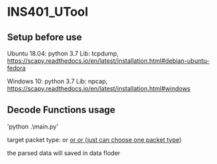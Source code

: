 # INS401_UTool

## Setup before use
Ubuntu 18.04:
  python 3.7
  Lib: tcpdump, https://scapy.readthedocs.io/en/latest/installation.html#debian-ubuntu-fedora
  
Windows 10:
  python 3.7
  Lib: npcap, https://scapy.readthedocs.io/en/latest/installation.html#windows
  
## Decode Functions usage
'python .\main.py'

target packet type:
<gnss> or <ins> or <imu> or <dm>
(just can choose one packet type)

the parsed data will saved in data floder
